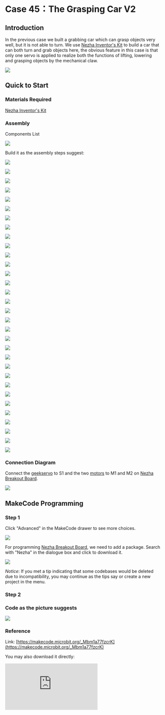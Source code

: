 ﻿# Case 45：The Grasping Car V2

## Introduction
In the previous case we built a grabbing car which can grasp objects very well, but it is not able to turn. We use [Nezha Inventor's Kit](https://www.elecfreaks.com/nezha-inventor-s-kit-for-micro-bit-without-micro-bit-board.html) to build a car that can both turn and grab objects here, the obvious feature in this case is that only one servo is applied to realize both the functions of lifting, lowering and grasping objects by the mechanical claw.

![](https://wiki-media-ef.oss-cn-hongkong.aliyuncs.com//images/neza-inventor-s-kit-case-45-01.png)

## Quick to Start

### Materials Required

[Nezha Inventor's Kit](https://www.elecfreaks.com/nezha-inventor-s-kit-for-micro-bit-without-micro-bit-board.html)

### Assembly

Components List

![](https://wiki-media-ef.oss-cn-hongkong.aliyuncs.com//images/neza-inventor-s-kit-case-45-02.png)

Build it as the assembly steps suggest:

![](https://wiki-media-ef.oss-cn-hongkong.aliyuncs.com//images/neza-inventor-s-kit-step-45-01.png)

![](https://wiki-media-ef.oss-cn-hongkong.aliyuncs.com//images/neza-inventor-s-kit-step-45-02.png)

![](https://wiki-media-ef.oss-cn-hongkong.aliyuncs.com//images/neza-inventor-s-kit-step-45-03.png)

![](https://wiki-media-ef.oss-cn-hongkong.aliyuncs.com//images/neza-inventor-s-kit-step-45-04.png)

![](https://wiki-media-ef.oss-cn-hongkong.aliyuncs.com//images/neza-inventor-s-kit-step-45-05.png)

![](https://wiki-media-ef.oss-cn-hongkong.aliyuncs.com//images/neza-inventor-s-kit-step-45-06.png)

![](https://wiki-media-ef.oss-cn-hongkong.aliyuncs.com//images/neza-inventor-s-kit-step-45-07.png)

![](https://wiki-media-ef.oss-cn-hongkong.aliyuncs.com//images/neza-inventor-s-kit-step-45-08.png)

![](https://wiki-media-ef.oss-cn-hongkong.aliyuncs.com//images/neza-inventor-s-kit-step-45-09.png)

![](https://wiki-media-ef.oss-cn-hongkong.aliyuncs.com//images/neza-inventor-s-kit-step-45-10.png)

![](https://wiki-media-ef.oss-cn-hongkong.aliyuncs.com//images/neza-inventor-s-kit-step-45-11.png)

![](https://wiki-media-ef.oss-cn-hongkong.aliyuncs.com//images/neza-inventor-s-kit-step-45-12.png)

![](https://wiki-media-ef.oss-cn-hongkong.aliyuncs.com//images/neza-inventor-s-kit-step-45-13.png)

![](https://wiki-media-ef.oss-cn-hongkong.aliyuncs.com//images/neza-inventor-s-kit-step-45-14.png)

![](https://wiki-media-ef.oss-cn-hongkong.aliyuncs.com//images/neza-inventor-s-kit-step-45-15.png)

![](https://wiki-media-ef.oss-cn-hongkong.aliyuncs.com//images/neza-inventor-s-kit-step-45-16.png)

![](https://wiki-media-ef.oss-cn-hongkong.aliyuncs.com//images/neza-inventor-s-kit-step-45-17.png)

![](https://wiki-media-ef.oss-cn-hongkong.aliyuncs.com//images/neza-inventor-s-kit-step-45-18.png)

![](https://wiki-media-ef.oss-cn-hongkong.aliyuncs.com//images/neza-inventor-s-kit-step-45-19.png)

![](https://wiki-media-ef.oss-cn-hongkong.aliyuncs.com//images/neza-inventor-s-kit-step-45-20.png)

![](https://wiki-media-ef.oss-cn-hongkong.aliyuncs.com//images/neza-inventor-s-kit-step-45-21.png)

![](https://wiki-media-ef.oss-cn-hongkong.aliyuncs.com//images/neza-inventor-s-kit-step-45-22.png)

![](https://wiki-media-ef.oss-cn-hongkong.aliyuncs.com//images/neza-inventor-s-kit-step-45-23.png)

![](https://wiki-media-ef.oss-cn-hongkong.aliyuncs.com//images/neza-inventor-s-kit-step-45-24.png)

![](https://wiki-media-ef.oss-cn-hongkong.aliyuncs.com//images/neza-inventor-s-kit-step-45-25.png)

![](https://wiki-media-ef.oss-cn-hongkong.aliyuncs.com//images/neza-inventor-s-kit-step-45-26.png)

![](https://wiki-media-ef.oss-cn-hongkong.aliyuncs.com//images/neza-inventor-s-kit-step-45-27.png)

![](https://wiki-media-ef.oss-cn-hongkong.aliyuncs.com//images/neza-inventor-s-kit-step-45-28.png)

![](https://wiki-media-ef.oss-cn-hongkong.aliyuncs.com//images/neza-inventor-s-kit-step-45-29.png)

![](https://wiki-media-ef.oss-cn-hongkong.aliyuncs.com//images/neza-inventor-s-kit-step-45-30.png)

![](https://wiki-media-ef.oss-cn-hongkong.aliyuncs.com//images/neza-inventor-s-kit-step-45-31.png)

![](https://wiki-media-ef.oss-cn-hongkong.aliyuncs.com//images/neza-inventor-s-kit-step-45-32.png)


### Connection Diagram

Connect the [geekservo](https://shop.elecfreaks.com/products/elecfreaks-360-degrees-building-blocks-servo?_pos=1&_psq=servo&_ss=e&_v=1.0) to S1 and the two [motors](https://shop.elecfreaks.com/products/elecfreaks-high-speed-building-blocks-motor?_pos=4&_sid=a2da3fff8&_ss=r) to M1 and M2 on [Nezha Breakout Board](https://shop.elecfreaks.com/products/elecfreaks-nezha-breakout-board?_pos=1&_sid=00432325a&_ss=rl).

![](https://wiki-media-ef.oss-cn-hongkong.aliyuncs.com//images/neza-inventor-s-kit-case-45-03.png)


## MakeCode Programming


### Step 1

Click "Advanced" in the MakeCode drawer to see more choices.

![](https://wiki-media-ef.oss-cn-hongkong.aliyuncs.com//images/neza-inventor-s-kit-case-37-04.png)

For programming [Nezha Breakout Board](https://shop.elecfreaks.com/products/elecfreaks-nezha-breakout-board?_pos=1&_sid=00432325a&_ss=rl), we need to add a package. Search with "Nezha" in the dialogue box and click to download it.

![](https://wiki-media-ef.oss-cn-hongkong.aliyuncs.com//images/neza-inventor-s-kit-case-37-06.png)

*Notice*: If you met a tip indicating that some codebases would be deleted due to incompatibility, you may continue as the tips say or create a new project in the menu.

### Step 2
### Code as the picture suggests

![](https://wiki-media-ef.oss-cn-hongkong.aliyuncs.com//images/neza-inventor-s-kit-case-45-07.png)

### Reference
Link: [https://makecode.microbit.org/_Mbm1a77fzcrK](https://makecode.microbit.org/_Mbm1a77fzcrK)

You may also download it directly:

<div
    style={{
        position: 'relative',
        paddingBottom: '60%',
        overflow: 'hidden',
    }}
>
    <iframe
        src="https://makecode.microbit.org/_Mbm1a77fzcrK"
        frameborder="0"
        sandbox="allow-popups allow-forms allow-scripts allow-same-origin"
        style={{
            position: 'absolute',
            width: '100%',
            height: '100%',
        }}
    />
</div>


### Result

After powering on the device, the arm will be put on the floor. Flap your hands or make some noise near the micro:bit, the robot will move forward.
While pressing button C on the PlanetX button module, the robot car stops moving and the robot arm starts grasping the goods and lifting them up.
Touching the micro:bit logo to reverse the robot car and press button D to put the goods down.

![](https://wiki-media-ef.oss-cn-hongkong.aliyuncs.com//images/45_2.gif)
